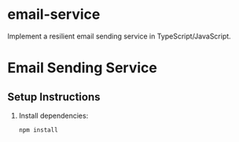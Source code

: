 # email-service
Implement a resilient email sending service in TypeScript/JavaScript.
# Email Sending Service

## Setup Instructions
1. Install dependencies:
   ```bash
   npm install

